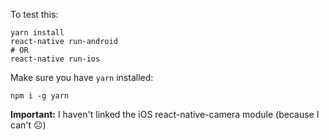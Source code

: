 To test this:
```
yarn install
react-native run-android
# OR
react-native run-ios
```

Make sure you have `yarn` installed:
```
npm i -g yarn
```

__Important:__ I haven't linked the iOS react-native-camera module (because I can't ☹)